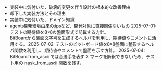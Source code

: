 - 実装中に気付いた、破壊的変更を伴う設計の根本的な改善理由
- 却下した実装方法とその理由
- 実装中に気付いた、ドメイン知識
- agents開発環境由来のtipsなど、開発対象に直接関係ないもの
2025-07-01: テストの期待値を8×8の盤面形式で記載する方針。\
              BitBoardから盤面文字列を生成するヘルパを利用し、期待値やコメントに活用する。
2025-07-02: テストのビットボード値を8×8盤面に整形するヘルパ関数を利用し、期待値やコメントで盤面を示す方針。
2025-07-04: BitBoard.from_ascii では合法手を表す
            X マークを解釈できないため、テスト用の mask_from_ascii 関数を残す。
